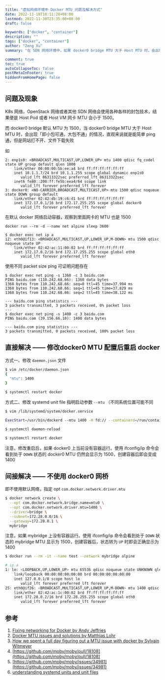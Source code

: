 ```yaml
---
title: "虚拟网络环境中 Docker MTU 问题及解决方式"
date: 2022-11-18T18:11:28+08:00
lastmod: 2022-11-30T23:35:00+08:00
draft: false

keywords: ["docker", "container"]
description: ""
tags: ["docker", "container"]
author: "Zeng Xu"
summary: "在 SDN 网络环境中，如果 docker0 bridge MTU 大于 Host MTU 时，会出现「即小包可通，大包不通」的情况，直观来说就是能简单 ping 通，但是网站打不开、文件下载失败。本文将复现并教你如何解决该问题"

comment: true
toc: true
autoCollapseToc: false
postMetaInFooter: true
hiddenFromHomePage: false
---
```


## 问题及现象

K8s 网络，OpenStack 网络或者其他 SDN 网络会使用各种各样的封包技术，结果便是 Host Pod 或者 Host VM 网卡 MTU 会小于 1500。

而 docker0 bridge 默认 MTU 为 1500，当 docker0 bridge MTU 大于 Host MTU 时，会出现「即小包可通，大包不通」的情况，直观来说就是能简单 ping 通，但是网站打不开、文件下载失败

如
```
2: enp1s0: <BROADCAST,MULTICAST,UP,LOWER_UP> mtu 1400 qdisc fq_codel state UP group default qlen 1000
    link/ether 00:00:00:5b:ee:a4 brd ff:ff:ff:ff:ff:ff
    inet 10.1.1.7/24 brd 10.1.1.255 scope global dynamic enp1s0
       valid_lft 86313322sec preferred_lft 86313322sec
    inet6 fe80::200:ff:fe5b:eea4/64 scope link
       valid_lft forever preferred_lft forever
3: docker0: <NO-CARRIER,BROADCAST,MULTICAST,UP> mtu 1500 qdisc noqueue state DOWN group default
    link/ether 02:42:db:19:c6:d1 brd ff:ff:ff:ff:ff:ff
    inet 172.17.0.1/16 brd 172.17.255.255 scope global docker0
       valid_lft forever preferred_lft forever
```

在默认 docker 网络启动容器，观察到里面网卡的 MTU 也是 1500

```
docker run --rm -d --name net alpine sleep 3600

$ docker exec net ip a
12: eth0@if13: <BROADCAST,MULTICAST,UP,LOWER_UP,M-DOWN> mtu 1500 qdisc noqueue state UP
    link/ether 02:42:ac:11:00:02 brd ff:ff:ff:ff:ff:ff
    inet 172.17.0.2/16 brd 172.17.255.255 scope global eth0
       valid_lft forever preferred_lft forever
```

使用不同 packet size ping 可证明问题存在

```
$ docker exec net ping -s 1360 -c 3 baidu.com
PING baidu.com (110.242.68.66): 1360 data bytes
1368 bytes from 110.242.68.66: seq=0 ttl=45 time=37.994 ms
1368 bytes from 110.242.68.66: seq=1 ttl=45 time=37.829 ms
1368 bytes from 110.242.68.66: seq=2 ttl=45 time=38.122 ms

--- baidu.com ping statistics ---
3 packets transmitted, 3 packets received, 0% packet loss
---
$ docker exec net ping -s 1400 -c 3 baidu.com
PING baidu.com (39.156.66.10): 1400 data bytes

--- baidu.com ping statistics ---
3 packets transmitted, 0 packets received, 100% packet loss
```

## 直接解决 —— 修改docker0 MTU 配置后重启 docker

方式一、修改 `daemon.json` 文件

```bash
$ vim /etc/docker/daemon.json
{
  "mtu": 1400
}

$ systemctl restart docker
```

方式二、修改 systemd unit file 指明启动参数 `--mtu` （不同系统位置可能不同

```bash
$ vim /lib/systemd/system/docker.service 

ExecStart=/usr/bin/dockerd --mtu 1400 -H fd:// --containerd=/run/containerd/containerd.sock

$ systemctl daemon-reload

$ systemctl restart docker
```

注意，修改重启后，如果 docker0 上当前没有容器运行。使用 ifconfig/ip 命令会看到处于 `DOWN` 状态的 docker0  MTU 仍然会显示为 1500，创建容器后即会变成 1400


## 间接解决 —— 不使用 docker0 网桥

即不使用默认网络，指定 opt `com.docker.network.driver.mtu` 

```bash
$ docker network create \
  --opt com.docker.network.bridge.name=mtu0 \
  --opt com.docker.network.driver.mtu=1400 \
  --driver=bridge \
  --subnet=172.28.0.0/16 \
  --gateway=172.28.0.1 \
  mybridge
```

注意，如果 mybridge 上没有容器运行。使用 ifconfig/ip 命令会看到处于 `DOWN` 状态的 mybridge  MTU 显示为 1500，创建容器后，状态转为 `UP` 时即会正确显示为 1400

```bash
$ docker run --rm -it --name test --network mybridge alpine 

# ip a
1: lo: <LOOPBACK,UP,LOWER_UP> mtu 65536 qdisc noqueue state UNKNOWN qlen 1000
    link/loopback 00:00:00:00:00:00 brd 00:00:00:00:00:00
    inet 127.0.0.1/8 scope host lo
       valid_lft forever preferred_lft forever
25: eth0@if26: <BROADCAST,MULTICAST,UP,LOWER_UP,M-DOWN> mtu 1400 qdisc noqueue state UP
    link/ether 02:42:ac:1c:00:02 brd ff:ff:ff:ff:ff:ff
    inet 172.28.0.2/16 brd 172.28.255.255 scope global eth0
       valid_lft forever preferred_lft forever
```

## 参考

1. [Fixing networking for Docker by Andy Jeffries](https://www.civo.com/learn/fixing-networking-for-docker)
2. [Docker MTU issues and solutions by Matthias Lohr](https://mlohr.com/docker-mtu/)
3. [How we spent a full day figuring out a MTU issue with docker by Sylvain Witmeyer](https://sylwit.medium.com/how-we-spent-a-full-day-figuring-out-a-mtu-issue-with-docker-4d81fdfe2caf)
4. [https://github.com/moby/moby/pull/18108](https://github.com/moby/moby/pull/18108)
5. [https://github.com/moby/moby/issues/34981](https://github.com/moby/moby/issues/34981)
6. [understanding systemd units and unit files](https://www.digitalocean.com/community/tutorials/understanding-systemd-units-and-unit-files)
